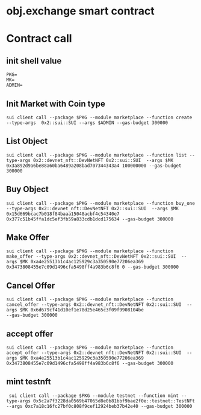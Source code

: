 # obj.exchange smart contract

# Contract call
## init shell value
```shell
PKG=
MK=
ADMIN=
```


## Init Market with Coin type
```shell
sui client call --package $PKG --module marketplace --function create --type-args  0x2::sui::SUI --args $ADMIN --gas-budget 300000
```


## List Object

```shell
sui client call --package $PKG --module marketplace --function list --type-args 0x2::devnet_nft::DevNetNFT 0x2::sui::SUI  --args $MK 0x3a892d9a6be88a60ba6489a208bad707344343a4 100000000 --gas-budget 300000
```

## Buy Object

```shell
sui client call --package $PKG --module marketplace --function buy_one --type-args 0x2::devnet_nft::DevNetNFT 0x2::sui::SUI  --args $MK 0x15d669bcac7b018f84baaa15048acbf4c54340e7 0x377c51b45ffa1dc5ef3fb59a833cdb1dcd175634 --gas-budget 300000
```

## Make Offer
```shell
sui client call --package $PKG --module marketplace --function make_offer --type-args 0x2::devnet_nft::DevNetNFT 0x2::sui::SUI  --args $MK 0xa4e25513b1c4ac125929c3a350590e77206ea369 0x3473808455e7c09d1496cfa5498ff4a983b6c8f6 0 --gas-budget 300000
```

## Cancel Offer
```shell
sui client call --package $PKG --module marketplace --function cancel_offer --type-args 0x2::devnet_nft::DevNetNFT 0x2::sui::SUI  --args $MK 0x6d679cf41d10ef1e78d25e465c3f09f9908104be 
--gas-budget 300000
```
## accept offer

```shell
sui client call --package $PKG --module marketplace --function accept_offer --type-args 0x2::devnet_nft::DevNetNFT 0x2::sui::SUI  --args $MK 0xa4e25513b1c4ac125929c3a350590e77206ea369 0x3473808455e7c09d1496cfa5498ff4a983b6c8f6 --gas-budget 300000
```

## mint testnft
```shell
 sui client call --package $PKG --module testnet --function mint --type-args 0x5c2a7f3228da0569b47065d8e0b81bbf9bae2f0e::testnet::TestNFt --args 0xc7a18c16fc27bf0c808f9cef12924beb37b42e40 --gas-budget 300000
```

